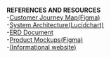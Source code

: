 **REFERENCES AND RESOURCES**<br>
-[Customer Journey Map(Figma)](https://www.figma.com/design/oNlasvNwTuR5pDpmsiRiaq/Drawings?t=5KPd99StUEBCEDrk-0)<br>
-[System Architecture(Lucidchart)](https://lucid.app/lucidchart/325279db-449b-44ea-a8f7-8b98c7abb5fd/edit?invitationId=inv_0bd2bae6-7bbe-4041-a48f-e22e8ac064d6&page=0_0#)<br>
-[ERD Document](https://docs.google.com/document/d/14gC0wxV2zlR1fbL5eXBibNYT9I1VL2i12JAajYvY6ok/edit?tab=t.0#heading=h.n5uyetjtcutq)<br>
-[Product Mockups(Figma)](https://www.figma.com/design/qIefzmGqsUOeIlGZ4sUGnk/Mosaic-interfaces?t=u9MITjdWHu65CN51-0)<br>
-[(Informational website)](https://alpha-mosaic.netlify.app/)
